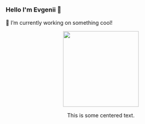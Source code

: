 ### Hello I'm Evgenii 👋
 🔭 I’m currently working on something cool!

<div align="center">
<img src="https://octodex.github.com/images/dunetocat.png" width="200">
<p>This is some centered text.</p>
</div>
